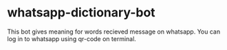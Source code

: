 # whatsapp-dictionary-bot
This bot gives meaning for words recieved message on whatsapp. You can log in to whatsapp using qr-code on terminal.
